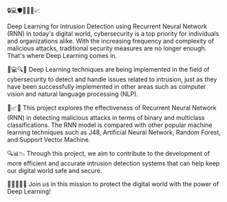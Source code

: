 🔒💻🛡️🕵️‍♀️🤖📈

Deep Learning for Intrusion Detection using Recurrent Neural Network (RNN)
In today's digital world, cybersecurity is a top priority for individuals and organizations alike. With the increasing frequency and complexity of malicious attacks, traditional security measures are no longer enough. That's where Deep Learning comes in.

🧠💻🔍👀
Deep Learning techniques are being implemented in the field of cybersecurity to detect and handle issues related to intrusion, just as they have been successfully implemented in other areas such as computer vision and natural language processing (NLP).

🤖📈🆚
This project explores the effectiveness of Recurrent Neural Network (RNN) in detecting malicious attacks in terms of binary and multiclass classifications. The RNN model is compared with other popular machine learning techniques such as J48, Artificial Neural Network, Random Forest, and Support Vector Machine.

🔍📊📉
Through this project, we aim to contribute to the development of more efficient and accurate intrusion detection systems that can help keep our digital world safe and secure.

👩‍💻👨‍💻💪
Join us in this mission to protect the digital world with the power of Deep Learning!